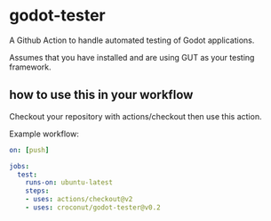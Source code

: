 # godot-tester

A Github Action to handle automated testing of Godot applications.

Assumes that you have installed and are using GUT as your testing framework.

## how to use this in your workflow
 
Checkout your repository with actions/checkout then use this action.

Example workflow:
 
~~~ yaml
on: [push]

jobs:
  test:
    runs-on: ubuntu-latest
    steps:
    - uses: actions/checkout@v2
    - uses: croconut/godot-tester@v0.2
~~~~
